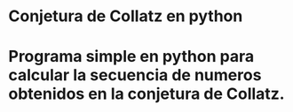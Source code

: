 # Conjetura de Collatz en python
# Programa simple en python para calcular la secuencia de numeros obtenidos en la conjetura de Collatz.

